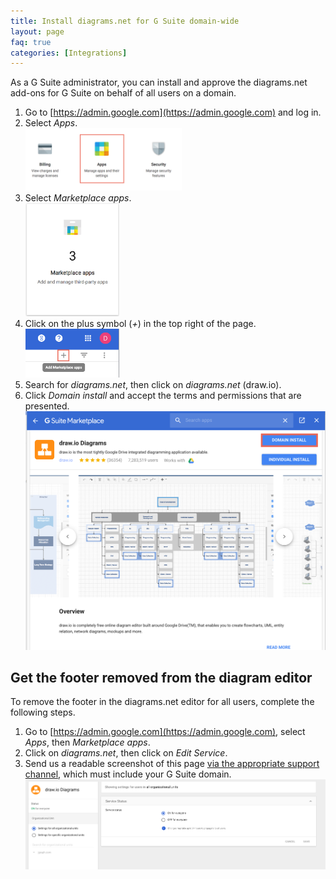 ```yaml
---
title: Install diagrams.net for G Suite domain-wide
layout: page
faq: true
categories: [Integrations]
---
```


As a G Suite administrator, you can install and approve the diagrams.net add-ons for G Suite on behalf of all users on a domain.

1. Go to [https://admin.google.com](https://admin.google.com) and log in.
2. Select _Apps_.
<br /><img src="/assets/img/blog/gsuite-apps.png" style="width=100%;max-width:250px;height:auto;" alt="Select Apps in the administration area of your G Suite">
3. Select _Marketplace apps_.
<br /><img src="/assets/img/blog/gsuite-marketplace-apps.png" style="width=100%;max-width:150px;height:auto;" alt="Select Marketplace apps to see G Suite add-ons">
4. Click on the plus symbol (_+_) in the top right of the page.
<br /><img src="/assets/img/blog/gsuite-add-marketplace-app.png" style="width=100%;max-width:150px;height:auto;" alt="Add a new marketplace app">
5. Search for _diagrams.net_, then click on _diagrams.net_ (draw.io).
6. Click _Domain install_ and accept the terms and permissions that are presented.
<br /><img src="/assets/img/blog/gsuite-domain-install.png" style="max-width:100%;height:auto;" alt="Install the diagrams.net add-on for G Suite domain wide">

## Get the footer removed from the diagram editor

To remove the footer in the diagrams.net editor for all users, complete the following steps.

1. Go to [https://admin.google.com](https://admin.google.com), select _Apps_, then _Marketplace apps_.
2. Click on _diagrams.net_, then click on _Edit Service_.
3. Send us a readable screenshot of this page [via the appropriate support channel](https://github.com/jgraph/drawio/wiki/Getting-Support), which must include your G Suite domain.
<br /><img src="/assets/img/blog/gsuite-marketplace-app-edit.png" style="max-width:100%;height:auto;" alt="Send us a screenshot of the add-on setup in your G Suite to remove the footer">
